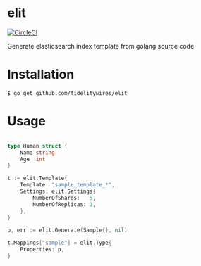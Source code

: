 # elit
[![CircleCI](https://circleci.com/gh/fidelitywires/elit.svg?style=shield&circle-token=404a3db148e2ff6d7047b60c628f69b1e97d8077)](https://circleci.com/gh/fidelitywires/elit)

Generate elasticsearch index template from golang source code


# Installation

```
$ go get github.com/fidelitywires/elit
```

# Usage

```go

type Human struct {
	Name string
	Age  int
}

t := elit.Template{
	Template: "sample_template_*",
	Settings: elit.Settings{
		NumberOfShards:   5,
		NumberOfReplicas: 1,
	},
}

p, err := elit.Generate(Sample{}, nil)

t.Mappings["sample"] = elit.Type{
	Properties: p,
}
```
